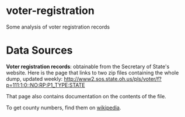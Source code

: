 # voter-registration
Some analysis of voter registration records


Data Sources
============

**Voter registration records**: obtainable from the Secretary of State's website. Here is the page that links to two zip files containing the whole dump, updated weekly: http://www2.sos.state.oh.us/pls/voter/f?p=111:1:0::NO:RP:P1_TYPE:STATE

That page also contains documentation on the contents of the file.

To get county numbers, find them on [wikipedia](https://en.wikipedia.org/wiki/Vehicle_registration_plates_of_Ohio#County_coding).

